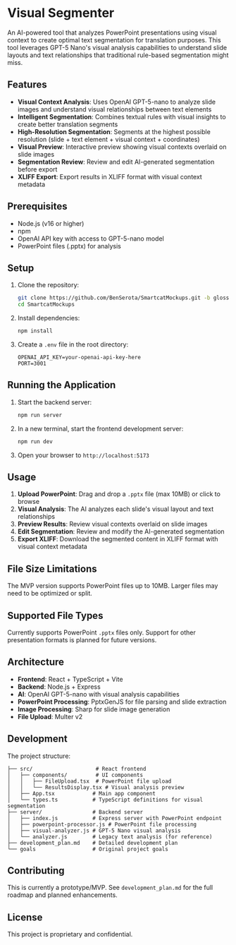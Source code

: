 # Visual Segmenter

An AI-powered tool that analyzes PowerPoint presentations using visual context to create optimal text segmentation for translation purposes. This tool leverages GPT-5 Nano's visual analysis capabilities to understand slide layouts and text relationships that traditional rule-based segmentation might miss.

## Features

- **Visual Context Analysis**: Uses OpenAI GPT-5-nano to analyze slide images and understand visual relationships between text elements
- **Intelligent Segmentation**: Combines textual rules with visual insights to create better translation segments
- **High-Resolution Segmentation**: Segments at the highest possible resolution (slide + text element + visual context + coordinates)
- **Visual Preview**: Interactive preview showing visual contexts overlaid on slide images
- **Segmentation Review**: Review and edit AI-generated segmentation before export
- **XLIFF Export**: Export results in XLIFF format with visual context metadata

## Prerequisites

- Node.js (v16 or higher)
- npm
- OpenAI API key with access to GPT-5-nano model
- PowerPoint files (.pptx) for analysis

## Setup

1. Clone the repository:
   ```bash
   git clone https://github.com/BenSerota/SmartcatMockups.git -b glossary_suggestor
   cd SmartcatMockups
   ```

2. Install dependencies:
   ```bash
   npm install
   ```

3. Create a `.env` file in the root directory:
   ```
   OPENAI_API_KEY=your-openai-api-key-here
   PORT=3001
   ```

## Running the Application

1. Start the backend server:
   ```bash
   npm run server
   ```

2. In a new terminal, start the frontend development server:
   ```bash
   npm run dev
   ```

3. Open your browser to `http://localhost:5173`

## Usage

1. **Upload PowerPoint**: Drag and drop a `.pptx` file (max 10MB) or click to browse
2. **Visual Analysis**: The AI analyzes each slide's visual layout and text relationships
3. **Preview Results**: Review visual contexts overlaid on slide images
4. **Edit Segmentation**: Review and modify the AI-generated segmentation
5. **Export XLIFF**: Download the segmented content in XLIFF format with visual context metadata

## File Size Limitations

The MVP version supports PowerPoint files up to 10MB. Larger files may need to be optimized or split.

## Supported File Types

Currently supports PowerPoint `.pptx` files only. Support for other presentation formats is planned for future versions.

## Architecture

- **Frontend**: React + TypeScript + Vite
- **Backend**: Node.js + Express
- **AI**: OpenAI GPT-5-nano with visual analysis capabilities
- **PowerPoint Processing**: PptxGenJS for file parsing and slide extraction
- **Image Processing**: Sharp for slide image generation
- **File Upload**: Multer v2

## Development

The project structure:
```
├── src/                    # React frontend
│   ├── components/         # UI components
│   │   ├── FileUpload.tsx  # PowerPoint file upload
│   │   └── ResultsDisplay.tsx # Visual analysis preview
│   ├── App.tsx            # Main app component
│   └── types.ts           # TypeScript definitions for visual segmentation
├── server/                # Backend server
│   ├── index.js           # Express server with PowerPoint endpoint
│   ├── powerpoint-processor.js # PowerPoint file processing
│   ├── visual-analyzer.js # GPT-5 Nano visual analysis
│   └── analyzer.js        # Legacy text analysis (for reference)
├── development_plan.md    # Detailed development plan
└── goals                  # Original project goals
```

## Contributing

This is currently a prototype/MVP. See `development_plan.md` for the full roadmap and planned enhancements.

## License

This project is proprietary and confidential.

